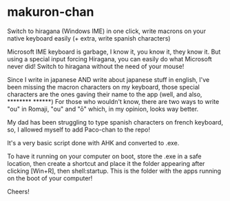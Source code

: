 # makuron-chan
Switch to hiragana (Windows IME) in one click, write macrons on your native keyboard easily (+ extra, write spanish characters)

Microsoft IME keyboard is garbage, I know it, you know it, they know it. 
But using a special input forcing Hiragana, you can easily do what Microsoft never did! Switch to hiragana without the need of your mouse!

Since I write in japanese AND write about japanese stuff in english, I've been missing the macron characters on my keyboard, those special characters are the ones gaving their name to the app (well, and also, ******** ******)
For those who wouldn't know, there are two ways to write "ou" in Romaji, "ou" and "ō" which, in my opinion, looks way better.

My dad has been struggling to type spanish characters on french keyboard, so, I allowed myself to add Paco-chan to the repo!

It's a very basic script done with AHK and converted to .exe.

To have it running on your computer on boot, store the .exe in a safe location, then create a shortcut and place it the folder appearing after clicking [Win+R], then shell:startup.
This is the folder with the apps running on the boot of your computer!

Cheers!

